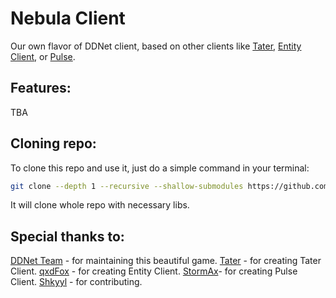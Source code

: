 # Nebula Client

Our own flavor of DDNet client, based on other clients like [Tater](https://github.com/sjrc6/TaterClient-ddnet), [Entity Client](https://github.com/qxdFox/Entity-Client-DDNet), or [Pulse](https://github.com/PulseClient-ddnet/DDNetPulse/).

## Features:

TBA

## Cloning repo:

To clone this repo and use it, just do a simple command in your terminal:
```sh
git clone --depth 1 --recursive --shallow-submodules https://github.com/ametic/nebula-client-ddnet
```
It will clone whole repo with necessary libs.

## Special thanks to:

[DDNet Team](https://github.com/ddnet/ddnet) - for maintaining this beautiful game.
[Tater](https://github.com/sjrc6/TaterClient-ddnet) - for creating Tater Client.
[qxdFox](https://github.com/qxdFox/) - for creating Entity Client.
[StormAx](https://github.com/StormAxs/)- for creating Pulse Client.
[Shkyyl](https://github.com/Shkyyl) - for contributing.

